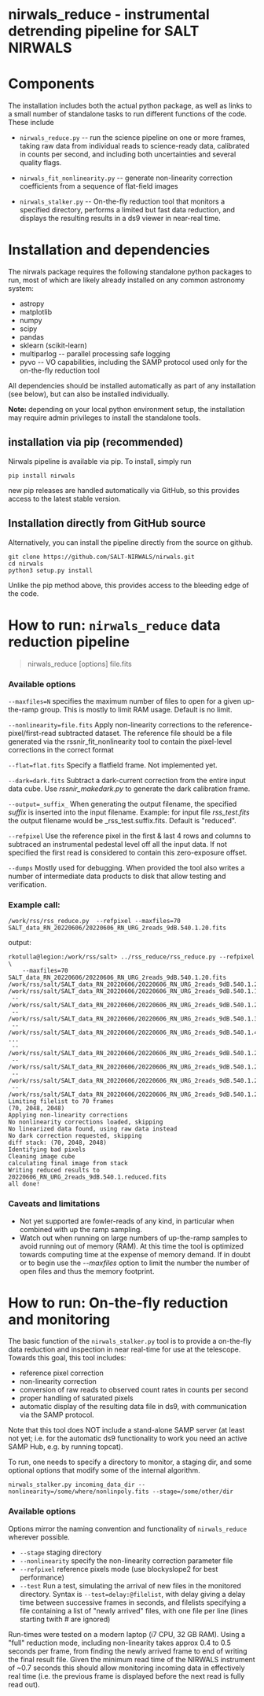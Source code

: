 # nirwals_reduce - instrumental detrending pipeline for SALT NIRWALS

# Components

The installation includes both the actual python package, as well as links to a small number of 
standalone tasks to run different functions of the code. These include

* `nirwals_reduce.py` -- run the science pipeline on one or more frames, taking raw data from individual reads to 
science-ready data, calibrated in counts per second, and including both uncertainties and several quality flags.

* `nirwals_fit_nonlinearity.py` -- generate non-linearity correction coefficients from a sequence of flat-field images

* ```nirwals_stalker.py``` -- On-the-fly reduction tool that monitors a specified directory, performs a limited but fast
data reduction, and displays the resulting results in a ds9 viewer in near-real time.

# Installation and dependencies

The nirwals package requires the following standalone python packages to run, most of which are likely already installed
on any common astronomy system:

* astropy
* matplotlib
* numpy
* scipy
* pandas 
* sklearn (scikit-learn)
* multiparlog -- parallel processing safe logging 
* pyvo -- VO capabilities, including the SAMP protocol used only for the on-the-fly reduction tool

All dependencies should be installed automatically as part of any installation (see below), but can also be installed
individually.

**Note:** depending on your local python environment setup, the installation may require admin privileges to install the
standalone tools. 

## installation via pip (recommended)

Nirwals pipeline is available via pip. To install, simply run

```
pip install nirwals
```

new pip releases are handled automatically via GitHub, so this provides access to the latest stable version.

## Installation directly from GitHub source

Alternatively, you can install the pipeline directly from the source on github. 

```
git clone https://github.com/SALT-NIRWALS/nirwals.git
cd nirwals
python3 setup.py install
```

Unlike the pip method above, this provides access to the bleeding edge of the code.


# How to run: `nirwals_reduce` data reduction pipeline

> nirwals_reduce [options] file.fits

### Available options

  `--maxfiles=N` specifies the maximum number of files to open for a given 
  up-the-ramp group. This is mostly to limit RAM usage. Default is no limit.

  `--nonlinearity=file.fits` 
  Apply non-linearity corrections to the reference-pixel/first-read subtracted 
  dataset. The reference file should be a file generated via the 
  rssnir_fit_nonlinearity tool to contain the pixel-level corrections in the 
  correct format

  `--flat=flat.fits`
  Specify a flatfield frame. Not implemented yet.

  `--dark=dark.fits`
  Subtract a dark-current correction from the entire input data cube. Use 
  _rssnir_makedark.py_ to generate the dark calibration frame.

  `--output=_suffix_` 
  When generating the output filename, the specified _suffix_ is inserted into the 
  input filename. Example: for input file _rss_test.fits_ the output filename would 
  be _rss_test.suffix.fits. Default is "reduced".

  `--refpixel` 
  Use the reference pixel in the first & last 4 rows and columns to 
  subtraced an instrumental pedestal level off all the input data. If not specified 
  the first read is considered to contain this zero-exposure offset. 

  `--dumps` Mostly used for debugging. When provided the tool also writes a number
  of intermediate data products to disk that allow testing and verification.
    
### Example call:

```/work/rss/rss_reduce.py  --refpixel --maxfiles=70 SALT_data_RN_20220606/20220606_RN_URG_2reads_9dB.540.1.20.fits```

output:

```
rkotulla@legion:/work/rss/salt> ../rss_reduce/rss_reduce.py --refpixel \
    --maxfiles=70 SALT_data_RN_20220606/20220606_RN_URG_2reads_9dB.540.1.20.fits
/work/rss/salt/SALT_data_RN_20220606/20220606_RN_URG_2reads_9dB.540.1.20.fits
/work/rss/salt/SALT_data_RN_20220606/20220606_RN_URG_2reads_9dB.540.1.1.fits
 -- /work/rss/salt/SALT_data_RN_20220606/20220606_RN_URG_2reads_9dB.540.1.2.fits
 -- /work/rss/salt/SALT_data_RN_20220606/20220606_RN_URG_2reads_9dB.540.1.3.fits
 -- /work/rss/salt/SALT_data_RN_20220606/20220606_RN_URG_2reads_9dB.540.1.4.fits
...
 -- /work/rss/salt/SALT_data_RN_20220606/20220606_RN_URG_2reads_9dB.540.1.247.fits
 -- /work/rss/salt/SALT_data_RN_20220606/20220606_RN_URG_2reads_9dB.540.1.248.fits
 -- /work/rss/salt/SALT_data_RN_20220606/20220606_RN_URG_2reads_9dB.540.1.249.fits
 -- /work/rss/salt/SALT_data_RN_20220606/20220606_RN_URG_2reads_9dB.540.1.250.fits
Limiting filelist to 70 frames
(70, 2048, 2048)
Applying non-linearity corrections
No nonlinearity corrections loaded, skipping
No linearized data found, using raw data instead
No dark correction requested, skipping
diff stack: (70, 2048, 2048)
Identifying bad pixels
Cleaning image cube
calculating final image from stack
Writing reduced results to 20220606_RN_URG_2reads_9dB.540.1.reduced.fits
all done!
```

### Caveats and limitations

- Not yet supported are fowler-reads of any kind, in particular when combined with 
  up the ramp sampling.
- Watch out when running on large numbers of up-the-ramp samples to avoid running out
  of memory (RAM). At this time the tool is optimized towards computing time at the 
  expense of memory demand. If in doubt or to begin use the _--maxfiles_ option to limit the number
  the number of open files and thus the memory footprint.


# How to run: On-the-fly reduction and monitoring

The basic function of the `nirwals_stalker.py` tool is to provide a on-the-fly data reduction and inspection in near 
real-time for use at the telescope. Towards this goal, this tool includes:

* reference pixel correction
* non-linearity correction 
* conversion of raw reads to observed count rates in counts per second
* proper handling of saturated pixels
* automatic display of the resulting data file in ds9, with communication via the SAMP protocol.

Note that this tool does NOT include a stand-alone SAMP server (at least not yet; i.e. for the automatic ds9 
functionality to work you need an active SAMP Hub, e.g. by running topcat).

To run, one needs to specify a directory to monitor, a staging dir, and some optional options that modify some of the 
internal algorithm.

```
nirwals_stalker.py incoming_data_dir --nonlinearity=/some/where/nonlinpoly.fits --stage=/some/other/dir
```

### Available options

Options mirror the naming convention and functionality of `nirwals_reduce` wherever possible.

* `--stage` staging directory
* `--nonlinearity` specify the non-linearity correction parameter file
* `--refpixel` reference pixels mode (use blockyslope2 for best performance)
* `--test` Run a test, simulating the arrival of new files in the monitored directory. Syntax is 
`--test=delay:@filelist`, with delay giving a delay time between successive frames in seconds, and filelists specifying 
a file containing a list of "newly arrived" files, with one file per line (lines starting twith # are ignored)

Run-times were tested on a modern laptop (i7 CPU, 32 GB RAM). Using a "full" reduction mode, including non-linearity 
takes approx 0.4 to 0.5 seconds per frame, from finding the newly arrived frame to end of writing the final result file. 
Given the minimum read time of the NIRWALS instrument of ~0.7 seconds this should allow monitoring incoming data in 
effectively real time (i.e. the previous frame is displayed before the next read is fully read out). 
